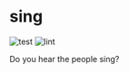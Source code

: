 # sing

![test](https://github.com/konglong147/newsingeng/actions/workflows/test.yml/badge.svg)
![lint](https://github.com/konglong147/newsingeng/actions/workflows/lint.yml/badge.svg)

Do you hear the people sing?